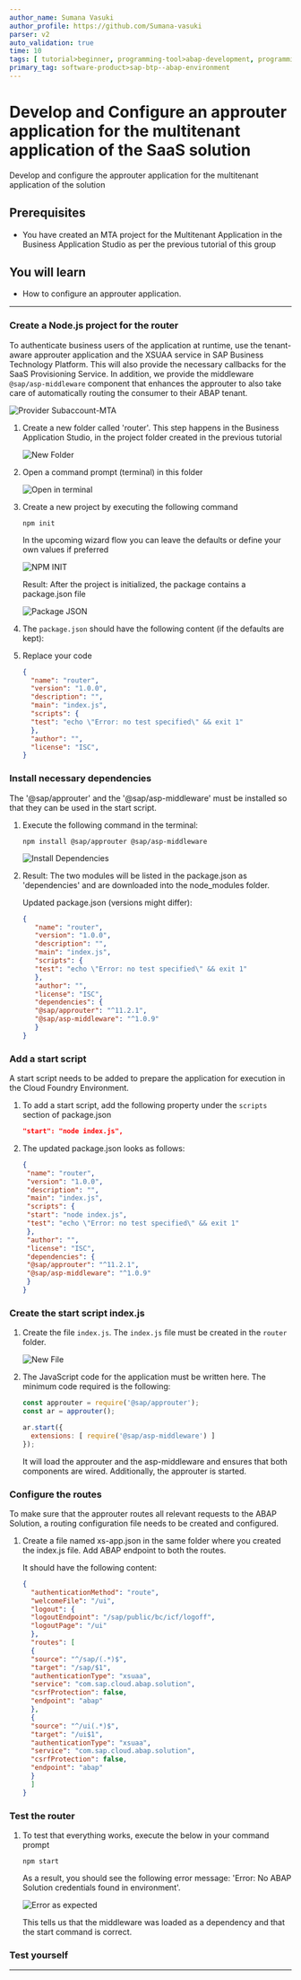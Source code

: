```yaml
---
author_name: Sumana Vasuki
author_profile: https://github.com/Sumana-vasuki
parser: v2
auto_validation: true
time: 10
tags: [ tutorial>beginner, programming-tool>abap-development, programming-tool>abap-extensibility, tutorial>license]
primary_tag: software-product>sap-btp--abap-environment
---
```


# Develop and Configure an approuter application for the multitenant application of the SaaS solution

<!-- description --> Develop and configure the approuter application for the multitenant application of the solution

## Prerequisites

- You have created an MTA project for the Multitenant Application in the Business Application Studio as per the previous tutorial of this group

## You will learn

- How to configure an approuter application.

---

### Create a Node.js project for the router

To authenticate business users of the application at runtime, use the tenant-aware approuter application and the XSUAA service in SAP Business Technology Platform. This will also provide the necessary callbacks for the SaaS Provisioning Service. In addition, we provide the middleware `@sap/asp-middleware` component that enhances the approuter to also take care of automatically routing the consumer to their ABAP tenant.

   ![Provider Subaccount-MTA](providerMTA.jpg)

 1. Create a new folder called 'router'. This step happens in the Business Application Studio, in the project folder created in the previous tutorial

    ![New Folder](routerFolder.png)  
  
 2. Open a command prompt (terminal) in this folder

    ![Open in terminal](OpenInTerminal.png)

 3. Create a new project by executing the following command  

    ```Shell/Bash
    npm init
    ```

    In the upcoming wizard flow you can leave the defaults or define your own values if preferred

    ![NPM INIT](npmInit.png)

    Result: After the project is initialized, the package contains a package.json file  

    ![Package JSON](packageJSON.png)

 4. The `package.json` should have the following content (if the defaults are kept):  

 5. Replace your code
  
    ```JSON
    { 
      "name": "router",
      "version": "1.0.0",
      "description": "",
      "main": "index.js",
      "scripts": {
      "test": "echo \"Error: no test specified\" && exit 1"
      },
      "author": "",
      "license": "ISC",
    } 
    ```

### Install necessary dependencies

The '@sap/approuter' and the '@sap/asp-middleware' must be installed so that they can be used in the start script.

 1. Execute the following command in the terminal:

    ```Shell/Bash
    npm install @sap/approuter @sap/asp-middleware 
    ```

    ![Install Dependencies](installDependencies.png)

 2. Result: The two modules will be listed in the package.json as 'dependencies' and are downloaded into the node\_modules folder.

    Updated package.json (versions might differ):

    ```JSON
    {
       "name": "router",
       "version": "1.0.0",
       "description": "",
       "main": "index.js",
       "scripts": {
       "test": "echo \"Error: no test specified\" && exit 1"
       },
       "author": "",
       "license": "ISC",
       "dependencies": {
       "@sap/approuter": "^11.2.1",
       "@sap/asp-middleware": "^1.0.9"
       }
    }
    ```

### Add a start script

A start script needs to be added to prepare the application for execution in the Cloud Foundry Environment.

 1. To add a start script, add the following property under the `scripts` section of package.json

    ```JSON
    "start": "node index.js",
    ```

 2. The updated package.json looks as follows:

    ```JSON
    {
     "name": "router",
     "version": "1.0.0",
     "description": "",
     "main": "index.js",
     "scripts": {
     "start": "node index.js",
     "test": "echo \"Error: no test specified\" && exit 1"
     },
     "author": "",
     "license": "ISC",
     "dependencies": {
     "@sap/approuter": "^11.2.1",
     "@sap/asp-middleware": "^1.0.9"
     }
    }
    ```

### Create the start script index.js

 1. Create the file `index.js`. The  `index.js` file must be created in the `router` folder.

    ![New File](NewFile.png)

 2. The JavaScript code for the application must be written here. The minimum code required is the following:

    ```JavaScript
    const approuter = require('@sap/approuter');
    const ar = approuter();

    ar.start({
      extensions: [ require('@sap/asp-middleware') ]
    });
    ```

    It will load the approuter and the asp-middleware and ensures that both components are wired. Additionally, the approuter is started.

### Configure the routes

To make sure that the approuter routes all relevant requests to the ABAP Solution, a routing configuration file needs to be created and configured.

 1. Create a file named xs-app.json in the same folder where you created the index.js file. Add ABAP endpoint to both the routes.

    It should have the following content:

    ```JSON
    {
      "authenticationMethod": "route",
      "welcomeFile": "/ui",
      "logout": {
      "logoutEndpoint": "/sap/public/bc/icf/logoff",
      "logoutPage": "/ui"
      },
      "routes": [
      {
      "source": "^/sap/(.*)$",
      "target": "/sap/$1",
      "authenticationType": "xsuaa",
      "service": "com.sap.cloud.abap.solution",
      "csrfProtection": false,
      "endpoint": "abap"
      },
      {
      "source": "^/ui(.*)$",
      "target": "/ui$1",
      "authenticationType": "xsuaa",
      "service": "com.sap.cloud.abap.solution",
      "csrfProtection": false,
      "endpoint": "abap"
      }
      ]
    }
    ```

### Test the router

 1. To test that everything works, execute the below in your command prompt

    ```Shell/Bash
    npm start
    ```

    As a result, you should see the following error message: 'Error: No ABAP Solution credentials found in environment'.

    ![Error as expected](ErrorAsExpected.png)

    This tells us that the middleware was loaded as a dependency and that the start command is correct.

### Test yourself

---
